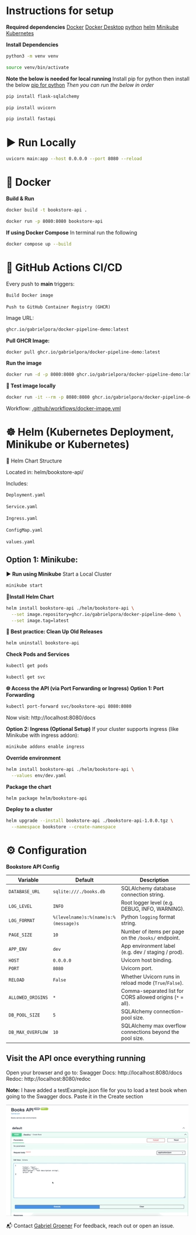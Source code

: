# Instructions for setup

**Required dependencies** 
[Docker](https://docs.docker.com/engine/install/)
[Docker Desktop](https://www.docker.com/products/docker-desktop/)
[python](https://www.python.org/downloads/)
[helm](https://helm.sh/docs/intro/install/)
[Minikube](https://minikube.sigs.k8s.io/docs/start/)
[Kubernetes](https://kind.sigs.k8s.io/)

**Install Dependencies** 
```Bash
python3 -m venv venv
```
```Bash
source venv/bin/activate
```

**Note the below is needed for local running**
Install pip for python then install the below
[pip for python](https://packaging.python.org/en/latest/tutorials/installing-packages/)
*Then you can run the below in order*
```Bash
pip install flask-sqlalchemy
```
```Bash
pip install uvicorn
```
```Bash
pip install fastapi
```

# ▶️ Run Locally
```Bash
uvicorn main:app --host 0.0.0.0 --port 8080 --reload
```

# 🐳 Docker
**Build & Run**
```Bash
docker build -t bookstore-api .
```
```Bash
docker run -p 8080:8080 bookstore-api
```

**If using Docker Compose**
In terminal run the following
```Bash
docker compose up --build
```

# 🚀 GitHub Actions CI/CD
Every push to **main** triggers:

    Build Docker image

    Push to GitHub Container Registry (GHCR)
Image URL:
```Bash
ghcr.io/gabrielpora/docker-pipeline-demo:latest
```
**Pull GHCR Image:**
```Bash
docker pull ghcr.io/gabrielpora/docker-pipeline-demo:latest
```
**Run the image**
```Bash
docker run -d -p 8080:8080 ghcr.io/gabrielpora/docker-pipeline-demo:latest
```

**🧪 Test image locally**
```Bash
docker run -it --rm -p 8080:8080 ghcr.io/gabrielpora/docker-pipeline-demo:latest
```

Workflow:  [.github/workflows/docker-image.yml](.github/workflows/docker-image.yml)


# ☸️ Helm (Kubernetes Deployment, Minikube or Kubernetes)
📁 Helm Chart Structure

Located in: helm/bookstore-api/

Includes:

    Deployment.yaml

    Service.yaml

    Ingress.yaml

    ConfigMap.yaml

    values.yaml

## Option 1: Minikube:
**▶️ Run using Minikube**
Start a Local Cluster 
```Bash
minikube start
```

**📁Install Helm Chart**
```Bash
helm install bookstore-api ./helm/bookstore-api \
  --set image.repository=ghcr.io/gabrielpora/docker-pipeline-demo \
  --set image.tag=latest
```

**🧼 Best practice: Clean Up Old Releases**
```Bash
helm uninstall bookstore-api
```

**Check Pods and Services**
```Bash
kubectl get pods
```
```Bash
kubectl get svc
```

**🌐 Access the API (via Port Forwarding or Ingress)**
**Option 1: Port Forwarding**
```Bash
kubectl port-forward svc/bookstore-api 8080:8080
```
Now visit: http://localhost:8080/docs

**Option 2: Ingress (Optional Setup)**
If your cluster supports ingress (like Minikube with ingress addon):
```Bash
minikube addons enable ingress
```

**Override environment**
```Bash
helm install bookstore-api ./helm/bookstore-api \
  --values env/dev.yaml
```


**Package the chart**
```Bash
helm package helm/bookstore-api
```

**Deploy to a cluster**
```Bash
helm upgrade --install bookstore-api ./bookstore-api-1.0.0.tgz \
  --namespace bookstore --create-namespace
```


# ⚙️ Configuration 
**Bookstore API Config**


| Variable          | Default                                  | Description                                                      |
|-------------------|------------------------------------------|------------------------------------------------------------------|
| `DATABASE_URL`    | `sqlite:///./books.db`                   | SQLAlchemy database connection string.                           |
| `LOG_LEVEL`       | `INFO`                                   | Root logger level (e.g. DEBUG, INFO, WARNING).                  |
| `LOG_FORMAT`      | `%(levelname)s:%(name)s:%(message)s`     | Python `logging` format string.                                  |
| `PAGE_SIZE`       | `10`                                     | Number of items per page on the `/books/` endpoint.             |
| `APP_ENV`         | `dev`                                    | App environment label (e.g. dev / staging / prod).              |
| `HOST`            | `0.0.0.0`                                | Uvicorn host binding.                                           |
| `PORT`            | `8080`                                   | Uvicorn port.                                                   |
| `RELOAD`          | `False`                                  | Whether Uvicorn runs in reload mode (`True`/`False`).           |
| `ALLOWED_ORIGINS` | `*`                                      | Comma-separated list for CORS allowed origins (`*` = all).      |
| `DB_POOL_SIZE`    | `5`                                      | SQLAlchemy connection-pool size.                                |
| `DB_MAX_OVERFLOW` | `10`                                     | SQLAlchemy max overflow connections beyond the pool size.       |



## Visit the API once everything running
Open your browser and go to:
    Swagger Docs: http://localhost:8080/docs
    Redoc: http://localhost:8080/redoc

**Note:** 
I have added a testExample.json file for you to load a test book when going to the Swagger docs. Paste it in the Create section

![alt text](createBook.gif)


📬 Contact
[Gabriel Groener](https://github.com/GabrielPora)
For feedback, reach out or open an issue.
